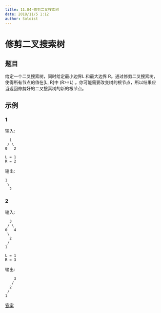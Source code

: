```yaml
---
title: 11.04-修剪二叉搜索树
date: 2018/11/5 1:12
author: Soloist
---
```

    
# 修剪二叉搜索树

## 题目

给定一个二叉搜索树，同时给定最小边界L 和最大边界 R。通过修剪二叉搜索树，使得所有节点的值在[L, R]中 (R>=L) 。你可能需要改变树的根节点，所以结果应当返回修剪好的二叉搜索树的新的根节点。

## 示例

### 1

输入: 

      1
     / \
    0   2
    
    L = 1
    R = 2

输出: 

    1
     \
      2
       
### 2

输入: 

      3
     / \
    0   4
     \
      2
     /
    1
    
    L = 1
    R = 3

输出: 

        3
       / 
      2   
     /
    1
    
[答案](https://github.com/aSoloist/java-algorithm/blob/master/code/2018/11/04/Main.java)